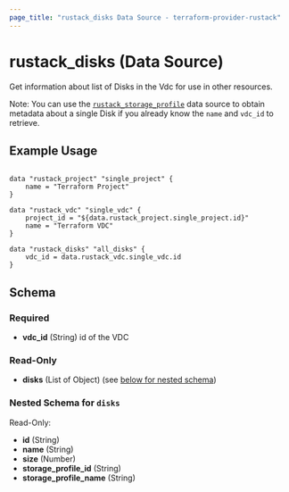 ```yaml
---
page_title: "rustack_disks Data Source - terraform-provider-rustack"
---
```

# rustack_disks (Data Source)

Get information about list of Disks in the Vdc for use in other resources.

Note: You can use the [`rustack_storage_profile`](Disk) data source to obtain metadata
about a single Disk if you already know the `name` and `vdc_id` to retrieve.

## Example Usage

```hcl

data "rustack_project" "single_project" {
    name = "Terraform Project"
}

data "rustack_vdc" "single_vdc" {
    project_id = "${data.rustack_project.single_project.id}"
    name = "Terraform VDC"
}

data "rustack_disks" "all_disks" {
    vdc_id = data.rustack_vdc.single_vdc.id
}

```

## Schema

### Required

- **vdc_id** (String) id of the VDC

### Read-Only

- **disks** (List of Object) (see [below for nested schema](#nestedatt--disks))

<a id="nestedatt--disks"></a>
### Nested Schema for `disks`

Read-Only:

- **id** (String)
- **name** (String)
- **size** (Number)
- **storage_profile_id** (String)
- **storage_profile_name** (String)
